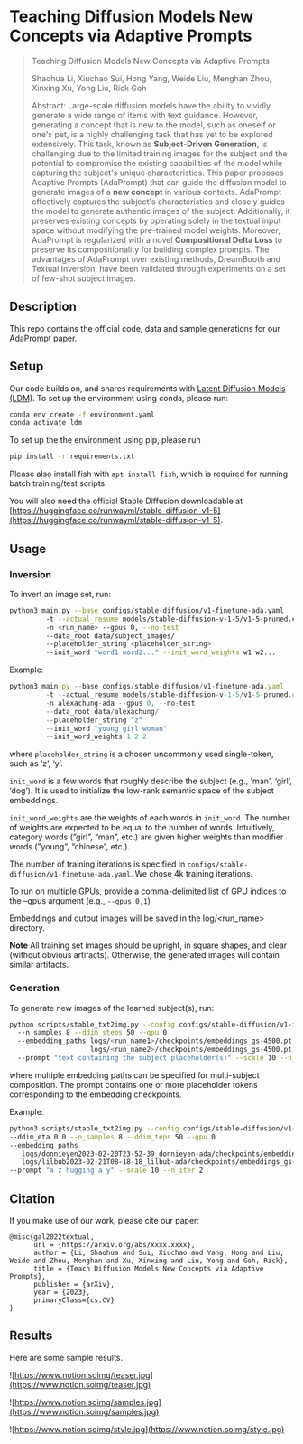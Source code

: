 # Teaching Diffusion Models New Concepts via Adaptive Prompts

> Teaching Diffusion Models New Concepts via Adaptive Prompts
>
> Shaohua Li, Xiuchao Sui, Hong Yang, Weide Liu, Menghan Zhou, Xinxing Xu, Yong Liu, Rick Goh
>
> Abstract: Large-scale diffusion models have the ability to vividly generate a wide range of items with text guidance. However, generating a concept that is new to the model, such as oneself or one's pet, is a highly challenging task that has yet to be explored extensively. This task, known as **Subject-Driven Generation**, is challenging due to the limited training images for the subject and the potential to compromise the existing capabilities of the model while capturing the subject's unique characteristics. This paper proposes Adaptive Prompts (AdaPrompt) that can guide the diffusion model to generate images of a **new concept** in various contexts. AdaPrompt effectively captures the subject's characteristics and closely guides the model to generate authentic images of the subject. Additionally, it preserves existing concepts by operating solely in the textual input space without modifying the pre-trained model weights. Moreover, AdaPrompt is regularized with a novel **Compositional Delta Loss** to preserve its compositionality for building complex prompts. The advantages of AdaPrompt over existing methods, DreamBooth and Textual Inversion, have been validated through experiments on a set of few-shot subject images.
> 

## Description

This repo contains the official code, data and sample generations for our AdaPrompt paper.

## Setup

Our code builds on, and shares requirements with [Latent Diffusion Models (LDM)](https://github.com/CompVis/latent-diffusion). To set up the environment using conda, please run:

```bash
conda env create -f environment.yaml
conda activate ldm
```

To set up the the environment using pip, please run

```bash
pip install -r requirements.txt
```

Please also install fish with `apt install fish`, which is required for running batch training/test scripts.

You will also need the official Stable Diffusion downloadable at [https://huggingface.co/runwayml/stable-diffusion-v1-5](https://huggingface.co/runwayml/stable-diffusion-v1-5).

## Usage

### Inversion

To invert an image set, run:

```bash
python3 main.py --base configs/stable-diffusion/v1-finetune-ada.yaml
         -t --actual_resume models/stable-diffusion-v-1-5/v1-5-pruned.ckpt
         -n <run_name> --gpus 0, --no-test
         --data_root data/subject_images/
         --placeholder_string <placeholder_string>
         --init_word "word1 word2..." --init_word_weights w1 w2...
```

Example:

```jsx
python3 main.py --base configs/stable-diffusion/v1-finetune-ada.yaml 
         -t --actual_resume models/stable-diffusion-v-1-5/v1-5-pruned.ckpt          
         -n alexachung-ada --gpus 0, --no-test 
         --data_root data/alexachung/  
         --placeholder_string "z"  
         --init_word "young girl woman" 
         --init_word_weights 1 2 2
```

where `placeholder_string` is a chosen uncommonly used single-token, such as ‘z’, ‘y’.

`init_word` is a few words that roughly describe the subject (e.g., 'man', ‘girl’, ‘dog’). It is used to initialize the low-rank semantic space of the subject embeddings.

`init_word_weights` are the weights of each words in `init_word`. The number of weights are expected to be equal to the number of words. Intuitively, category words (”girl”, “man”, etc.) are given higher weights than modifier words (”young”, “chinese”, etc.).

The number of training iterations is specified in `configs/stable-diffusion/v1-finetune-ada.yaml`. We chose 4k training iterations.

To run on multiple GPUs, provide a comma-delimited list of GPU indices to the –gpus argument (e.g., `--gpus 0,1`)

Embeddings and output images will be saved in the log/<run_name> directory.

**Note**  All training set images should be upright, in square shapes, and clear (without obvious artifacts). Otherwise, the generated images will contain similar artifacts.

### Generation

To generate new images of the learned subject(s), run:

```bash
python scripts/stable_txt2img.py --config configs/stable-diffusion/v1-inference-ada.yaml --ckpt models/stable-diffusion-v-1-5/v1-5-pruned.ckpt --ddim_eta 0.0
  --n_samples 8 --ddim_steps 50 --gpu 0 
  --embedding_paths logs/<run_name1>/checkpoints/embeddings_gs-4500.pt 
                    logs/<run_name2>/checkpoints/embeddings_gs-4500.pt
  --prompt "text containing the subject placeholder(s)" --scale 10 --n_iter 2
```

where multiple embedding paths can be specified for multi-subject composition. The prompt contains one or more placeholder tokens corresponding to the embedding checkpoints.

Example:

```bash
python3 scripts/stable_txt2img.py --config configs/stable-diffusion/v1-inference-ada.yaml --ckpt models/stable-diffusion-v-1-5/v1-5-pruned.ckpt
--ddim_eta 0.0 --n_samples 8 --ddim_teps 50 --gpu 0
--embedding_paths 
   logs/donnieyen2023-02-20T23-52-39_donnieyen-ada/checkpoints/embeddings_gs-4500.pt 
   logs/lilbub2023-02-21T08-18-18_lilbub-ada/checkpoints/embeddings_gs-4500.pt 
--prompt "a z hugging a y" --scale 10 --n_iter 2
```

## Citation

If you make use of our work, please cite our paper:

```
@misc{gal2022textual,
      url = {https://arxiv.org/abs/xxxx.xxxx},
      author = {Li, Shaohua and Sui, Xiuchao and Yang, Hong and Liu, Weide and Zhou, Menghan and Xu, Xinxing and Liu, Yong and Goh, Rick},
      title = {Teach Diffusion Models New Concepts via Adaptive Prompts},
      publisher = {arXiv},
      year = {2023},
      primaryClass={cs.CV}
}
```

## Results

Here are some sample results.

![https://www.notion.soimg/teaser.jpg](https://www.notion.soimg/teaser.jpg)

![https://www.notion.soimg/samples.jpg](https://www.notion.soimg/samples.jpg)

![https://www.notion.soimg/style.jpg](https://www.notion.soimg/style.jpg)
